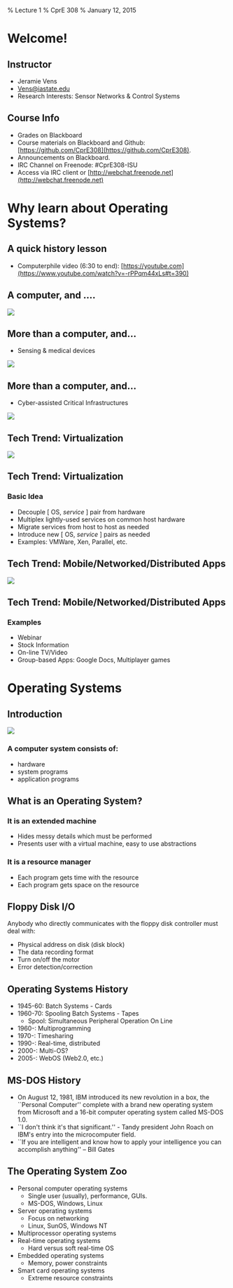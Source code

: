 % Lecture 1
% CprE 308
% January 12, 2015 

# Welcome!

## Instructor
 - Jeramie Vens
 - Vens@iastate.edu
 - Research Interests: Sensor Networks & Control Systems

## Course Info
 - Grades on Blackboard
 - Course materials on Blackboard and Github: [https://github.com/CprE308](https://github.com/CprE308).
 - Announcements on Blackboard.
 - IRC Channel on Freenode: #CprE308-ISU
  - Access via IRC client or [http://webchat.freenode.net](http://webchat.freenode.net)

# Why learn about Operating Systems?

## A quick history lesson
 - Computerphile video (6:30 to end): [https://youtube.com](https://www.youtube.com/watch?v=-rPPqm44xLs#t=390)

## A computer, and ....
![](img/fig1.png)

## More than a computer, and...
 - Sensing & medical devices

![](img/fig2.png)

## More than a computer, and...
 - Cyber-assisted Critical Infrastructures

![](img/fig3.png)

## Tech Trend: Virtualization
![](img/trend_virtualization.png)

## Tech Trend: Virtualization
### Basic Idea
 - Decouple \[ OS, *service* \] pair from hardware
 - Multiplex lightly-used services on common host hardware
 - Migrate services from host to host as needed
 - Introduce new \[ OS, *service* \] pairs as needed
 - Examples: VMWare, Xen, Parallel, etc.

## Tech Trend: Mobile/Networked/Distributed Apps
![](img/trend_distributed.png)

## Tech Trend: Mobile/Networked/Distributed Apps
### Examples
 - Webinar
 - Stock Information
 - On-line TV/Video
 - Group-based Apps: Google Docs, Multiplayer games

# Operating Systems

## Introduction
![](img/os_block.png)

### A computer system consists of:
 - hardware
 - system programs
 - application programs

## What is an Operating System?

### It is an extended machine
 - Hides messy details which must be performed
 - Presents user with a virtual machine, easy to use abstractions

### It is a resource manager
 - Each program gets time with the resource
 - Each program gets space on the resource

## Floppy Disk I/O
Anybody who directly communicates with the floppy disk controller must deal with:

 - Physical address on disk (disk block)
 - The data recording format
 - Turn on/off the motor
 - Error detection/correction

## Operating Systems History
 - 1945-60: Batch Systems - Cards
 - 1960-70: Spooling Batch Systems - Tapes
    - Spool: Simultaneous Peripheral Operation On Line
 - 1960-: Multiprogramming
 - 1970-: Timesharing
 - 1990-: Real-time, distributed
 - 2000-: Multi-OS?
 - 2005-: WebOS (Web2.0, etc.)

## MS-DOS History
 - On August 12, 1981, IBM introduced its new revolution in a box, the ``Personal Computer'' complete with a brand new operating system from Microsoft and a 16-bit computer operating system called MS-DOS 1.0. 
 - ``I don't think it's that significant.'' - Tandy president John Roach on IBM's entry into the microcomputer field.
 - ``If you are intelligent and know how to apply your intelligence you can accomplish anything'' – Bill Gates

## The Operating System Zoo

 - Personal computer operating systems
    - Single user (usually), performance, GUIs.
    - MS-DOS, Windows, Linux
 - Server operating systems
    - Focus on networking
    - Linux, SunOS, Windows NT
 - Multiprocessor operating systems
 - Real-time operating systems
    - Hard versus soft real-time OS
 - Embedded operating systems
    - Memory, power constraints
 - Smart card operating systems
    - Extreme resource constraints

